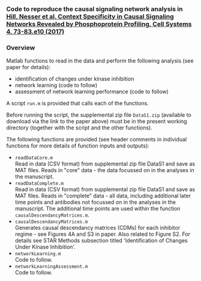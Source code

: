### Code to reproduce the causal signaling network analysis in [Hill, Nesser et al. Context Specificity in Causal Signaling Networks Revealed by Phosphoprotein Profiling, Cell Systems 4, 73-83.e10 (2017)](http://www.cell.com/cell-systems/abstract/S2405-4712(16)30408-2)

### Overview

Matlab functions to read in the data and perform the following analysis (see paper for details):
- identification of changes under kinase inhibition
- network learning (code to follow)
- assessment of network learning performance (code to follow)

A script `run.m` is provided that calls each of the functions.

Before running the script, the supplemental zip file `DataS1.zip` (available to download via the link to the paper above) must be in the present working directory (together with the script and the other functions).

The following functions are provided (see header comments in individual functions for more details of function inputs and outputs):

- `readDataCore.m` <br />
Read in data (CSV format) from supplemental zip file DataS1 and save as MAT files. Reads in "core" data - the data focussed on in the analyses in the manuscript.
- `readDataComplete.m` <br />
Read in data (CSV format) from supplemental zip file DataS1 and save as MAT files. Reads in "complete" data - all data, including additional later time points and antibodies not focussed on in the analyses in the manuscript. The additional time points are used within the function `causalDescendancyMatrices.m`.
- `causalDescendancyMatrices.m` <br />
Generates causal descendancy matrices (CDMs) for each inhibitor regime - see Figures 4A and S3 in paper. Also related to Figure S2.
For details see STAR Methods subsection titled 'Identification of Changes Under Kinase Inhibition'.
- `networkLearning.m` <br />
Code to follow.
- `networkLearningAssessment.m` <br />
Code to follow.
